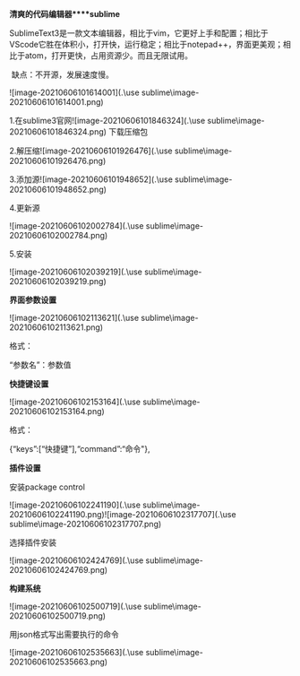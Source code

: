 **清爽的代码编辑器****sublime**

​    SublimeText3是一款文本编辑器，相比于vim，它更好上手和配置；相比于VScode它胜在体积小，打开快，运行稳定；相比于notepad++，界面更美观；相比于atom，打开更快，占用资源少。而且无限试用。

​    缺点：不开源，发展速度慢。

![image-20210606101614001](.\use sublime\image-20210606101614001.png)

1.在sublime3官网![image-20210606101846324](.\use sublime\image-20210606101846324.png) 下载压缩包

2.解压缩![image-20210606101926476](.\use sublime\image-20210606101926476.png)

3.添加源![image-20210606101948652](.\use sublime\image-20210606101948652.png)

4.更新源

![image-20210606102002784](.\use sublime\image-20210606102002784.png)

5.安装

![image-20210606102039219](.\use sublime\image-20210606102039219.png)

**界面参数设置**

![image-20210606102113621](.\use sublime\image-20210606102113621.png)

格式：

“参数名”：参数值

**快捷键设置**

![image-20210606102153164](.\use sublime\image-20210606102153164.png)

格式：

{“keys”:[“快捷键”],“command”:“命令"},

**插件设置**

安装package control

![image-20210606102241190](.\use sublime\image-20210606102241190.png)![image-20210606102317707](.\use sublime\image-20210606102317707.png)

选择插件安装

![image-20210606102424769](.\use sublime\image-20210606102424769.png)

**构建系统**

![image-20210606102500719](.\use sublime\image-20210606102500719.png)

用json格式写出需要执行的命令

![image-20210606102535663](.\use sublime\image-20210606102535663.png)